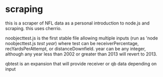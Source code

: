 scraping
========

this is a scraper of NFL data as a personal introduction to node.js and scraping. this uses cherrio.

noobjecttest.js is the first stable file allowing multiple inputs (run as 'node noobjecttest.js *test* *year*)
where test can be receiverPercentage, recYardsPerAttempt, or distanceDownfield. year can be any integer, although any year less than 2002 or greater than 2013 will revert to 2013.

qbtest is an expansion that will provide receiver or qb data depending on input
